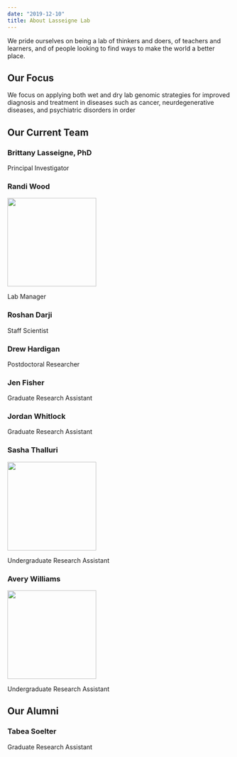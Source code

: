 ```yaml
---
date: "2019-12-10"
title: About Lasseigne Lab
---
```


We pride ourselves on being a lab of thinkers and doers, of teachers and learners, and of people looking to find ways to make the world a better place. 

## Our Focus

We focus on applying both wet and dry lab genomic strategies for improved diagnosis and treatment in diseases such as cancer, neurdegenerative diseases, and psychiatric disorders in order 

## Our Current Team

### Brittany Lasseigne, PhD
Principal Investigator

### Randi Wood
<img src="/about/_index_files/randi.png" alt="" width="200px"/>

Lab Manager

### Roshan Darji
Staff Scientist

### Drew Hardigan
Postdoctoral Researcher

### Jen Fisher
Graduate Research Assistant

### Jordan Whitlock
Graduate Research Assistant

### Sasha Thalluri
<img src="/about/_index_files/Image from iOS.jpg" alt="" width="200px"/>

Undergraduate Research Assistant

### Avery Williams
<img src="/about/_index_files/IMG_4471.JPG" alt="" width="200px"/>

Undergraduate Research Assistant

## Our Alumni

### Tabea Soelter
Graduate Research Assistant
